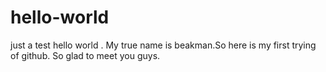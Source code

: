 # hello-world
just a test
hello world . My true name is beakman.So here is my first trying of github. So glad to meet you guys.
